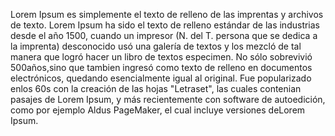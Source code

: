 Lorem Ipsum es simplemente el texto de relleno de las imprentas y archivos de texto. Lorem Ipsum ha sido el texto de relleno
estándar de las industrias desde el año 1500, cuando un impresor (N. del T. persona que se dedica a la imprenta) desconocido
usó una galería de textos y los mezcló de tal manera que logró hacer un libro de textos especimen. No sólo sobrevivió 500años,sino
que tambien ingresó como texto de relleno en documentos electrónicos, quedando esencialmente igual al original. Fue
popularizado enlos 60s con la creación de las hojas "Letraset", las cuales contenian pasajes de Lorem Ipsum, y más recientemente
con software de autoedición, como por ejemplo Aldus PageMaker, el cual incluye versiones deLorem Ipsum.